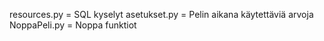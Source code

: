resources.py = SQL kyselyt
asetukset.py = Pelin aikana käytettäviä arvoja
NoppaPeli.py = Noppa funktiot
